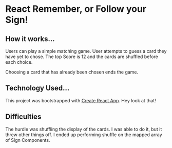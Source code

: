 # React Remember, or Follow your Sign!

## How it works…

Users can play a simple matching game. User attempts to guess a card they have yet to chose. The top Score is 12 and the cards are shuffled before each choice.

Choosing a card that has already been chosen ends the game.

## Technology Used…

This project was bootstrapped with [Create React App](https://github.com/facebook/create-react-app).
Hey look at that!

## Difficulties

The  hurdle was shuffling the display of the cards. I was able to do it, but it threw other things off. I ended up performing shuffle on the mapped array of Sign Components.

